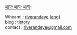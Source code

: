 [째깍 째깍 째깍](https://www.youtube.com/watch?v=VkMs8P1YYNs)


Whoami : [riverandeye](https://riverandeye.com) ([eng](https://www.notion.so/riverandsnow/Kang-Kwan-Hun-Riverandeye-4978bcce5392449eab753e066dec96ff))<br/>blog  : [tistory](https://riverandeye.tistory.com)<br/>contact : riverandeye@gmail.com<br/>
